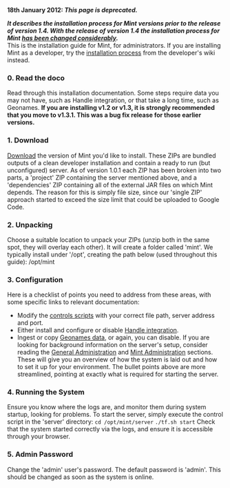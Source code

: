 **18th January 2012: *This page is deprecated.***

 ***It describes the installation process for Mint versions prior to the release of version 1.4.
 With the release of version 1.4 the installation process for Mint [has been changed considerably](documentation-installguide).***  
This is the installation guide for Mint, for administrators. If you are installing Mint as a developer, try the [installation process](http://code.google.com/p/redbox-mint/wiki/DeveloperInstallationGuide) from the developer's wiki instead. 
### []()0. Read the doco
 
Read through this installation documentation. Some steps require data you may not have, such as Handle integration, or that take a long time, such as Geonames. 
**If you are installing v1.2 or v1.3, it is strongly recommended that you move to v1.3.1. This was a bug fix release for those earlier versions.**

  
### []()1. Download
 
[Download](http://code.google.com/p/redbox-mint/downloads/list) the version of Mint you'd like to install. These ZIPs are bundled outputs of a clean developer installation and contain a ready to run (but unconfigured) server. 
 As of version 1.0.1 each ZIP has been broken into two parts, a 'project' ZIP containing the server mentioned above, and a 'dependencies' ZIP containing all of the external JAR files on which Mint depends. The reason for this is simply file size, since our 'single ZIP' approach started to exceed the size limit that could be uploaded to Google Code. 
### []()2. Unpacking
 
Choose a suitable location to unpack your ZIPs (unzip both in the same spot, they will overlay each other). It will create a folder called 'mint'. We typically install under '/opt', creating the path below (used throughout this guide): 
        /opt/mint 
### []()3. Configuration
 
Here is a checklist of points you need to address from these areas, with some specific links to relevant documentation: 
 * Modify the [controls scripts](documentation-system-administration-general-administration-configuration-files-control-scripts) with your correct file path, server address and port.
 * Either install and configure or disable [Handle integration](documentation-system-administration-administering-mint-handle-server).
 * Ingest or copy [Geonames data](documentation-system-administration-administering-mint-geonamesdata), or again, you can disable.
 If you are looking for background information on the server's setup, consider reading the [General Administration](documentation-system-administration-general-administration) and [Mint Administration](documentation-system-administration-administering-mint) sections. These will give you an overview of how the system is laid out and how to set it up for your environment. The bullet points above are more streamlined, pointing at exactly what is required for starting the server. 
### []()4. Running the System
 
Ensure you know where the logs are, and monitor them during system startup, looking for problems. To start the server, simply execute the control script in the 'server' directory: 
 `cd /opt/mint/server`
 `./tf.sh start` 
Check that the system started correctly via the logs, and ensure it is accessible through your browser. 
### []()5. Admin Password
 
Change the 'admin' user's password. The default password is 'admin'. This should be changed as soon as the system is online.